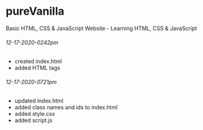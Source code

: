 # pureVanilla
Basic HTML, CSS &amp; JavaScript Website - Learning HTML, CSS &amp; JavaScript

###### 12-17-2020-0242pm
* created index.html
* added HTML tags

###### 12-17-2020-0721pm
* updated index.html 
* added class names and ids to index.html
* added style.css
* added script.js

